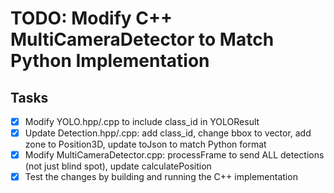 # TODO: Modify C++ MultiCameraDetector to Match Python Implementation

## Tasks
- [x] Modify YOLO.hpp/.cpp to include class_id in YOLOResult
- [x] Update Detection.hpp/.cpp: add class_id, change bbox to vector<float>, add zone to Position3D, update toJson to match Python format
- [x] Modify MultiCameraDetector.cpp: processFrame to send ALL detections (not just blind spot), update calculatePosition
- [x] Test the changes by building and running the C++ implementation
